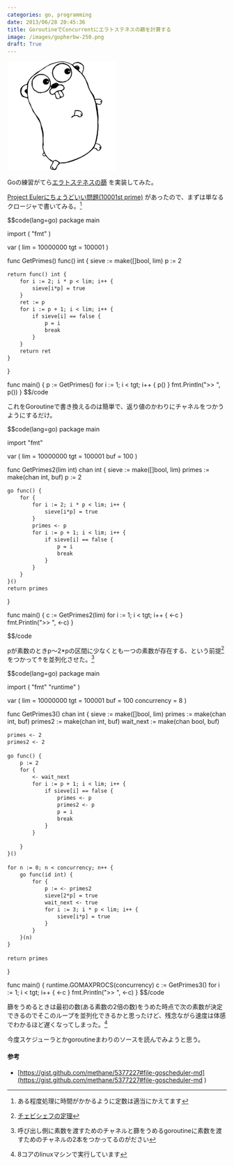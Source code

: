 ```yaml
---
categories: go, programming
date: 2013/06/28 20:45:36
title: GoroutineでConcurrentにエラトステネスの篩を計算する
image: /images/gopherbw-250.png
draft: True
---
```


![gopher](/images/gopherbw-250.png ) 


Goの練習がてら[エラトステネスの篩](http://ja.wikipedia.org/wiki/%E3%82%A8%E3%83%A9%E3%83%88%E3%82%B9%E3%83%86%E3%83%8D%E3%82%B9%E3%81%AE%E7%AF%A9 ) を実装してみた。

[Project Eulerにちょうどいい問題(10001st prime)](http://projecteuler.net/problem=7 ) があったので、まずは単なるクロージャで書いてみる。[^1] 


$$code(lang=go)
package main

import (
    "fmt"
)

var (
    lim = 10000000
    tgt = 100001
)

func GetPrimes() func() int {
    sieve := make([]bool, lim)
    p := 2
    
    return func() int {
        for i := 2; i * p < lim; i++ {
            sieve[i*p] = true
        }
        ret := p
        for i := p + 1; i < lim; i++ {
            if sieve[i] == false {
                p = i
                break
            }
        }
        return ret
    }
}

func main() {
    p := GetPrimes()
    for i := 1; i < tgt; i++ { p() }
    fmt.Println(">> ", p())
}
$$/code


これをGoroutineで書き換えるのは簡単で、返り値のかわりにチャネルをつかうようにするだけ。

$$code(lang=go)
package main

import "fmt"

var (
    lim = 10000000
    tgt = 100001
    buf = 100
)

func GetPrimes2(lim int) chan int {
    sieve := make([]bool, lim)
    primes := make(chan int, buf)
    p := 2
    
    go func() {
        for {
            for i := 2; i * p < lim; i++ {
                sieve[i*p] = true
            }
            primes <- p
            for i := p + 1; i < lim; i++ {
                if sieve[i] == false {
                    p = i
                    break
                }
            }
        }
    }()
    return primes
}

func main() {
    c := GetPrimes2(lim)
    for i := 1; i < tgt; i++ { <-c }
    fmt.Println(">> ", <-c)
}

$$/code


pが素数のときp〜2*pの区間に少なくとも一つの素数が存在する、という前提[^2] をつかって↑を並列化させた。[^3] 

$$code(lang=go)
package main

import (
    "fmt"
    "runtime"
)

var (
    lim = 10000000
    tgt = 100001
    buf = 100
    concurrency = 8
)

func GetPrimes3() chan int {
    sieve := make([]bool, lim)
    primes := make(chan int, buf)
    primes2 := make(chan int, buf)
    wait_next := make(chan bool, buf)

    primes <- 2
    primes2 <- 2

    go func() {
        p := 2
        for {
            <- wait_next
            for i := p + 1; i < lim; i++ {
                if sieve[i] == false {
                    primes <- p
                    primes2 <- p
                    p = i
                    break
                }
            }
            
        }
    }()

    for n := 0; n < concurrency; n++ {
        go func(id int) {
            for {
                p := <- primes2
                sieve[2*p] = true
                wait_next <- true
                for i := 3; i * p < lim; i++ {
                    sieve[i*p] = true
                }
            }
        }(n)
    }
    
    return primes
}

func main() {
    runtime.GOMAXPROCS(concurrency)
    c := GetPrimes3()
    for i := 1; i < tgt; i++ { <-c }
    fmt.Println(">> ", <-c)
}
$$/code

篩をうめるときは最初の数(ある素数の2倍の数)をうめた時点で次の素数が決定できるのでそこのループを並列化できるかと思ったけど、残念ながら速度は体感でわかるほど遅くなってしまった。[^4] 


今度スケジューラとかgoroutineまわりのソースを読んでみようと思う。


#### 参考

* [https://gist.github.com/methane/5377227#file-goscheduler-md](https://gist.github.com/methane/5377227#file-goscheduler-md ) 



[^1]: ある程度処理に時間がかかるように定数は適当にかえてます
[^2]: [チェビシェフの定理](http://ja.wikipedia.org/wiki/%E3%83%99%E3%83%AB%E3%83%88%E3%83%A9%E3%83%B3%E3%81%AE%E4%BB%AE%E8%AA%AC )
[^3]: 呼び出し側に素数を渡すためのチャネルと篩をうめるgoroutineに素数を渡すためのチャネルの2本をつかってるのがださい
[^4]: 8コアのlinuxマシンで実行しています
